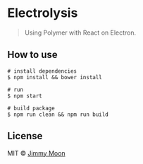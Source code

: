# Electrolysis

> Using Polymer with React on Electron.

## How to use

```
# install dependencies
$ npm install && bower install

# run
$ npm start

# build package
$ npm run clean && npm run build
```

## License

MIT © [Jimmy Moon](http://ragingwind.me)
